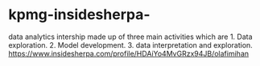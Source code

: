 # kpmg-insidesherpa-
data analytics intership made up of three main activities which are 1. Data exploration. 2. Model development. 3. data interpretation and exploration. https://www.insidesherpa.com/profile/HDAiYo4MvGRzx94JB/olafimihan
